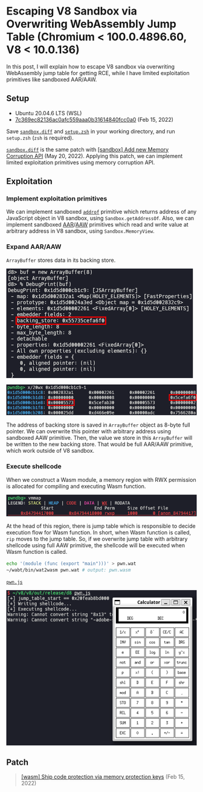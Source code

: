 # Escaping V8 Sandbox via Overwriting WebAssembly Jump Table (Chromium < 100.0.4896.60, V8 < 10.0.136)

In this post, I will explain how to escape V8 sandbox via overwriting WebAssembly jump table for getting RCE, while I have limited exploitation primitives like sandboxed AAR/AAW.

## Setup

- Ubuntu 20.04.6 LTS (WSL)
- [7c369ec82136ac0afc559aaa0b31614840fcc0a0](https://chromium.googlesource.com/v8/v8.git/+/7c369ec82136ac0afc559aaa0b31614840fcc0a0) (Feb 15, 2022)

Save [`sandbox.diff`](./sandbox.diff) and [`setup.zsh`](./setup.zsh) in your working directory, and run `setup.zsh` (`zsh` is required).

[`sandbox.diff`](./sandbox.diff) is the same patch with [[sandbox] Add new Memory Corruption API](https://chromium.googlesource.com/v8/v8/+/4a12cb1022ba335ce087dcfe31b261355524b3bf) (May 20, 2022). Applying this patch, we can implement limited exploitation primitives using memory corruption API.

## Exploitation

### Implement exploitation primitives

We can implement sandboxed [`addrof`](./pwn.js#L7) primitive which returns address of any JavaScript object in V8 sandbox, using `Sandbox.getAddressOf`. Also, we can implement sandboxed [AAR](./pwn.js#L12)/[AAW](./pwn.js#L18) primitives which read and write value at arbitrary address in V8 sandbox, using `Sandbox.MemoryView`.

### Expand AAR/AAW

`ArrayBuffer` stores data in its backing store.

![](img/img1.png)

![](img/img2.png)

The address of backing store is saved in `ArrayBuffer` object as 8-byte full pointer. We can overwrite this pointer with arbitrary address using sandboxed AAW primitive. Then, the value we store in this `ArrayBuffer` will be written to the new backing store. That would be full AAR/AAW primitive, which work outside of V8 sandbox.

### Execute shellcode

When we construct a Wasm module, a memory region with RWX permission is allocated for compiling and executing Wasm function.

![](img/img3.png)

At the head of this region, there is jump table which is responsible to decide execution flow for Wasm function. In short, when Wasm function is called, `rip` moves to the jump table. So, if we overwrite jump table with arbitrary shellcode using full AAW primitive, the shellcode will be executed when Wasm function is called.

```bash
echo '(module (func (export "main")))' > pwn.wat
~/wabt/bin/wat2wasm pwn.wat # output: pwn.wasm
```

[`pwn.js`](./pwn.js)

![](img/img4.png)

## Patch

> [[wasm] Ship code protection via memory protection keys](https://chromium.googlesource.com/v8/v8.git/+/17b46632cba261c1eb9c87347a05867079e6a7b9) (Feb 15, 2022)
